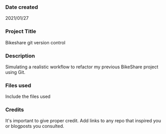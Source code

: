 ### Date created
2021/01/27

### Project Title
Bikeshare git version control

### Description
Simulating a realistic workflow to refactor my previous BikeShare project using Git.


### Files used
Include the files used

### Credits
It's important to give proper credit. Add links to any repo that inspired you or blogposts you consulted.
